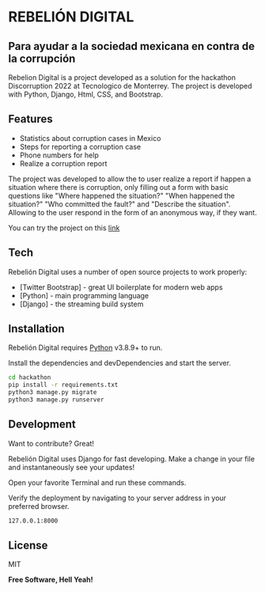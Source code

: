 # REBELIÓN DIGITAL
## Para ayudar a la sociedad mexicana en contra de la corrupción

Rebelion Digital is a project developed as a solution for the hackathon Discorruption 2022 at Tecnologico de Monterrey. The project is developed with Python, Django, Html, CSS, and Bootstrap. 

## Features

- Statistics about corruption cases in Mexico
- Steps for reporting a corruption case 
- Phone numbers for help
- Realize a corruption report 

The project was developed to allow the to user realize a report if happen a situation where there is corruption, only filling out a form with basic questions like "Where happened the situation?" "When happened the situation?" "Who committed the fault?"  and "Describe the situation". Allowing to the user respond in the form of an anonymous way, if they want.

You can try the project on this [link](http://www.rebeliondigital.org/)

## Tech

Rebelión Digital uses a number of open source projects to work properly:

- [Twitter Bootstrap] - great UI boilerplate for modern web apps
- [Python] - main programming language 
- [Django] - the streaming build system  

## Installation

Rebelión Digital requires [Python](https://www.python.org/) v3.8.9+ to run.

Install the dependencies and devDependencies and start the server.

```bash
cd hackathon
pip install -r requirements.txt
python3 manage.py migrate
python3 manage.py runserver
```
## Development

Want to contribute? Great!

Rebelión Digital uses Django for fast developing.
Make a change in your file and instantaneously see your updates!

Open your favorite Terminal and run these commands.

Verify the deployment by navigating to your server address in
your preferred browser.

```bash
127.0.0.1:8000
```

## License

MIT

**Free Software, Hell Yeah!**